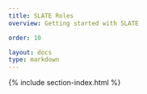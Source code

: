 ```yaml
---
title: SLATE Roles
overview: Getting started with SLATE

order: 10

layout: docs
type: markdown
---
```


{% include section-index.html %}